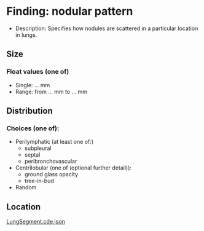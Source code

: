 # Finding: nodular pattern
* Description: Specifies how nodules are scattered in a particular location in lungs.

## Size 
### Float values (one of)
* Single: ... mm
* Range: from ... mm to ... mm

## Distribution
### Choices (one of):
* Perilymphatic (at least one of:)
    * subpleural 
    * septal
    * peribronchovascular
* Centrilobular (one of (optional further detail)): 
    * ground glass opacity
    * tree-in-bud
* Random


## Location
[LungSegment.cde.json](./LungSegment.cde.json)
